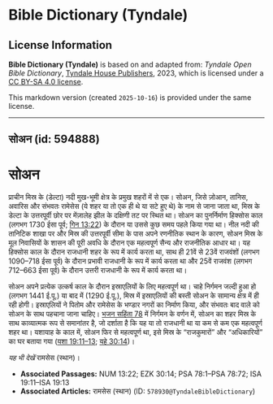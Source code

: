 # Bible Dictionary (Tyndale)

## License Information

**Bible Dictionary (Tyndale)** is based on and adapted from: _Tyndale Open Bible Dictionary_, [Tyndale House Publishers](https://tyndaleopenresources.com/), 2023, which is licensed under a [CC BY-SA 4.0 license](https://creativecommons.org/licenses/by-sa/4.0/legalcode.en).

This markdown version (created `2025-10-16`) is provided under the same license.



--------------------------------

## सोअन (id: 594888)

सोअन
====

प्राचीन मिस्र के (डेल्टा) नदी मुख\-भूमी क्षेत्र के प्रमुख शहरों में से एक। सोअन, जिसे ज़ोआन, तानिस, अवारिस और संभवतः रामेसेस (ये शहर या तो एक ही थे या सटे हुए थे) के नाम से जाना जाता था, मिस्र के डेल्टा के उत्तरपूर्वी छोर पर मेंज़ालेह झील के दक्षिणी तट पर स्थित था। सोअन का पुनर्निर्माण हिक्सोस काल (लगभग 1730 ईसा पूर्व; [गिन 13:22](https://ref.ly/Num13:22)) के दौरान या उससे कुछ समय पहले किया गया था। नील नदी की तानिटिक शाखा पर और मिस्र की उत्तरपूर्वी सीमा के पास अपने रणनीतिक स्थान के कारण, सोअन मिस्र के मूल निवासियों के शासन की पूरी अवधि के दौरान एक महत्वपूर्ण सैन्य और राजनीतिक आधार था। यह हिक्सोस काल के दौरान राजधानी शहर के रूप में कार्य करता था, साथ ही 21वें से 23वें राजवंशों (लगभग 1090–718 ईसा पूर्व) के दौरान प्रभावी राजधानी के रूप में कार्य करता था और 25वें राजवंश (लगभग 712–663 ईसा पूर्व) के दौरान उत्तरी राजधानी के रूप में कार्य करता था।

सोअन अपने प्रत्येक उत्कर्ष काल के दौरान इस्राएलियों के लिए महत्वपूर्ण था। चाहे निर्गमन जल्दी हुआ हो (लगभग 1441 ई.पू.) या बाद में (1290 ई.पू.), मिस्र में इस्राएलियों की बस्ती सोअन के सामान्य क्षेत्र में ही रही होगी। इस्राएलियों ने पितोम और रामेसेस के भण्डार नगरों का निर्माण किया, और संभवतः बाद वाले को सोअन के साथ पहचाना जाना चाहिए। [भजन सहिंता 78](https://ref.ly/Ps78:1-Ps78:72) में निर्गमन के वर्णन में, सोअन का शहर मिस्र के साथ काव्यात्मक रूप से समानांतर है, जो दर्शाता है कि यह या तो राजधानी था या कम से कम एक महत्वपूर्ण शहर था। यशायाह के काल में, सोअन फिर से महत्वपूर्ण था, इसे मिस्र के “राजकुमारों” और “अधिकारियों” का घर बताया गया ([यशा 19:11–13](https://ref.ly/Isa19:11-Isa19:13); [यहे 30:14](https://ref.ly/Ezek30:14))।

*यह भी देखें* रामसेस (स्थान)।

* **Associated Passages:** NUM 13:22; EZK 30:14; PSA 78:1–PSA 78:72; ISA 19:11–ISA 19:13
* **Associated Articles:** रामसेस (स्थान) (ID: `578930@TyndaleBibleDictionary`)

